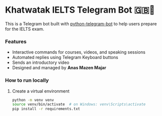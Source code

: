 # Khatwatak IELTS Telegram Bot 🇬🇧🎯

This is a Telegram bot built with [python-telegram-bot](https://python-telegram-bot.org/)
to help users prepare for the IELTS exam.

### Features
- Interactive commands for courses, videos, and speaking sessions
- Automated replies using Telegram Keyboard buttons
- Sends an introductory video
- Designed and managed by **Anas Mazen Majar**

### How to run locally
1. Create a virtual environment
   ```bash
   python -m venv venv
   source venv/bin/activate  # on Windows: venv\Scripts\activate
   pip install -r requirements.txt
